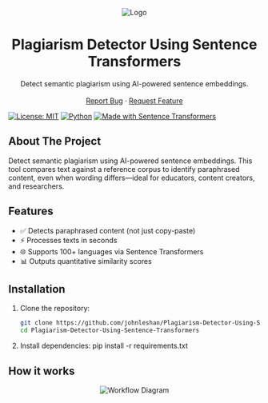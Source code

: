 <p align="center">
  <img src="https://via.placeholder.com/150x60?text=PlagiarismDetector" alt="Logo">
</p>

<h1 align="center">Plagiarism Detector Using Sentence Transformers</h1>

<p align="center">
  Detect semantic plagiarism using AI-powered sentence embeddings.
  <br>
  <br>
  <a href="https://github.com/johnleshan/Plagiarism-Detector-Using-Sentence-Transformers/issues">Report Bug</a>
  ·
  <a href="https://github.com/johnleshan/Plagiarism-Detector-Using-Sentence-Transformers/issues">Request Feature</a>
</p>

[![License: MIT](https://img.shields.io/badge/License-MIT-yellow.svg)](https://opensource.org/licenses/MIT)
[![Python](https://img.shields.io/badge/Python-3.8+-blue.svg)](https://www.python.org/)
[![Made with Sentence Transformers](https://img.shields.io/badge/Powered%20by-Sentence%20Transformers-green)](https://www.sbert.net/)

## About The Project

Detect semantic plagiarism using AI-powered sentence embeddings. This tool compares text against a reference corpus to identify paraphrased content, even when wording differs—ideal for educators, content creators, and researchers.

## Features

- ✅ Detects paraphrased content (not just copy-paste)
- ⚡ Processes texts in seconds
- 🌐 Supports 100+ languages via Sentence Transformers
- 📊 Outputs quantitative similarity scores

## Installation

1. Clone the repository:
   ```bash
   git clone https://github.com/johnleshan/Plagiarism-Detector-Using-Sentence-Transformers.git
   cd Plagiarism-Detector-Using-Sentence-Transformers

2. Install dependencies:
   pip install -r requirements.txt


## How it works
<p align="center">
<img src="diagram.svg" alt="Workflow Diagram">
</p>